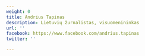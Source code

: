 ```yaml
---
weight: 0
title: Andrius Tapinas
description: Lietuvių žurnalistas, visuomenininkas
url: ''
facebook: https://www.facebook.com/andrius.tapinas
twitter: ''

---
```

